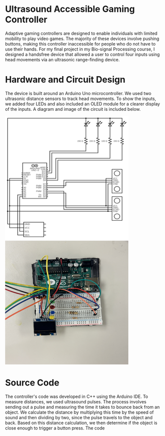 # Ultrasound Accessible Gaming Controller
Adaptive gaming controllers are designed to enable individuals with limited mobility to play video games. The majority of these devices involve pushing buttons, making this controller inaccessible for people who do not have to use their hands. For my final project in my Bio-signal Processing course, I designed a handsfree device that allowed a user to control four inputs using head movements via an ultrasonic range-finding device.

# Hardware and Circuit Design
The device is built around an Arduino Uno microcontroller. We used two ultrasonic distance sensors to track head movements. To show the inputs, we added four LEDs and also included an OLED module for a clearer display of the inputs. A diagram and image of the circuit is included below.

<img src="/images/ControllerCircuit.png" width="400" height="400"> <img src="/images/GamingController.JPG" width="400" height="400">

# Source Code
The controller's code was developed in C++ using the Arduino IDE. To measure distances, we used ultrasound pulses. The process involves sending out a pulse and measuring the time it takes to bounce back from an object. We calculate the distance by multiplying this time by the speed of sound and then dividing by two, since the pulse travels to the object and back. Based on this distance calculation, we then determine if the object is close enough to trigger a button press. The code 









 
